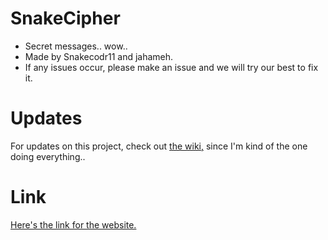 # SnakeCipher
- Secret messages.. wow..
- Made by Snakecodr11 and jahameh.
- If any issues occur, please make an issue and we will try our best to fix it.
# Updates
For updates on this project, check out <a href="https://github.com/Snakecodr11/SnakeCipher/wiki">the wiki,</a> since I'm kind of the one doing everything..
# Link
<a href="https://snakecodr11.github.io/SnakeCipher">Here's the link for the website.</a>
